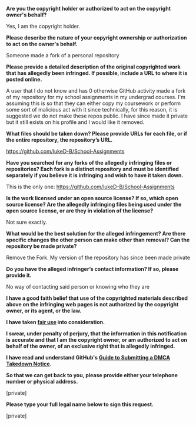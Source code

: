 **Are you the copyright holder or authorized to act on the copyright owner's behalf?**

Yes, I am the copyright holder.

**Please describe the nature of your copyright ownership or authorization to act on the owner's behalf.**

Someone made a fork of a personal repository

**Please provide a detailed description of the original copyrighted work that has allegedly been infringed. If possible, include a URL to where it is posted online.**

A user that I do not know and has 0 otherwise GitHub activity made a fork of my repository for my school assignments in my undergrad courses. I'm assuming this is so that they can either copy my coursework or perform some sort of malicious act with it since technically, for this reason, it is suggested we do not make these repos public. I have since made it private but it still exists on his profile and I would like it removed.

**What files should be taken down? Please provide URLs for each file, or if the entire repository, the repository’s URL.**

https://github.com/lukeD-B/School-Assignments

**Have you searched for any forks of the allegedly infringing files or repositories? Each fork is a distinct repository and must be identified separately if you believe it is infringing and wish to have it taken down.**

This is the only one:
https://github.com/lukeD-B/School-Assignments

**Is the work licensed under an open source license? If so, which open source license? Are the allegedly infringing files being used under the open source license, or are they in violation of the license?**

Not sure exactly.

**What would be the best solution for the alleged infringement? Are there specific changes the other person can make other than removal? Can the repository be made private?**

Remove the Fork. My version of the repository has since been made private

**Do you have the alleged infringer’s contact information? If so, please provide it.**

No way of contacting said person or knowing who they are

**I have a good faith belief that use of the copyrighted materials described above on the infringing web pages is not authorized by the copyright owner, or its agent, or the law.**

**I have taken <a href="https://www.lumendatabase.org/topics/22">fair use</a> into consideration.**

**I swear, under penalty of perjury, that the information in this notification is accurate and that I am the copyright owner, or am authorized to act on behalf of the owner, of an exclusive right that is allegedly infringed.**

**I have read and understand GitHub's <a href="https://help.github.com/articles/guide-to-submitting-a-dmca-takedown-notice/">Guide to Submitting a DMCA Takedown Notice</a>.**

**So that we can get back to you, please provide either your telephone number or physical address.**

[private]  

**Please type your full legal name below to sign this request.**

[private]  
